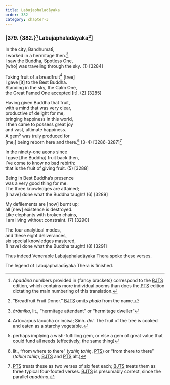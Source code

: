 ```yaml
---
title: Labujaphaladāyaka
order: 382
category: chapter-3
---
```


### \[379. {382.}[^1] Labujaphaladāyaka[^2]\]

In the city, Bandhumatī,  
I worked in a hermitage then.[^3]  
I saw the Buddha, Spotless One,  
\[who\] was traveling through the sky. (1) \[3284\]

Taking fruit of a breadfruit[^4] \[tree\]  
I gave \[it\] to the Best Buddha.  
Standing in the sky, the Calm One,  
the Great Famed One accepted \[it\]. (2) \[3285\]

Having given Buddha that fruit,  
with a mind that was very clear,  
productive of delight for me,  
bringing happiness in this world,  
I then came to possess great joy  
and vast, ultimate happiness.  
A gem[^5] was truly produced for  
\[me,\] being reborn here and there.[^6] (3-4) \[3286-3287\][^7]

In the ninety-one aeons since  
I gave \[the Buddha\] fruit back then,  
I’ve come to know no bad rebirth:  
that is the fruit of giving fruit. (5) \[3288\]

Being in Best Buddha’s presence  
was a very good thing for me.  
The three knowledges are attained;  
\[I have\] done what the Buddha taught! (6) \[3289\]

My defilements are \[now\] burnt up;  
all \[new\] existence is destroyed.  
Like elephants with broken chains,  
I am living without constraint. (7) \[3290\]

The four analytical modes,  
and these eight deliverances,  
six special knowledges mastered,  
\[I have\] done what the Buddha taught! (8) \[3291\]

Thus indeed Venerable Labujaphaladāyaka Thera spoke these verses.

The legend of Labujaphaladāyaka Thera is finished.

[^1]: *Apadāna* numbers provided in {fancy brackets} correspond to the <abbr title="Buddha Jayanthi Tripitaka Series">BJTS</abbr> edition, which contains more individual poems than does the <abbr title="Pali Text Society">PTS</abbr> edition dictating the main numbering of this translation.

[^2]: “Breadfruit Fruit Donor.” <abbr title="Buddha Jayanthi Tripitaka Series">BJTS</abbr> omits *phala* from the name.

[^3]: *ārāmika*, lit., “hermitage attendant” or “hermitage dweller”

[^4]: Artocarpus lacucha or incisa; Sinh. *del*. The fruit of the tree is cooked and eaten as a starchy vegetable.

[^5]: perhaps implying a wish-fulfilling gem, or else a gem of great value that could fund all needs (effectively, the same thing)

[^6]: lit., “from where to there” (*yahiŋ tahiŋ*, <abbr title="Pali Text Society">PTS</abbr>) or “from there to there” (*tahiṃ tahiṃ*, <abbr title="Buddha Jayanthi Tripitaka Series">BJTS</abbr> and <abbr title="Pali Text Society">PTS</abbr> alt.)

[^7]: <abbr title="Pali Text Society">PTS</abbr> treats these as two verses of six feet each; <abbr title="Buddha Jayanthi Tripitaka Series">BJTS</abbr> treats them as three typical four-footed verses. <abbr title="Buddha Jayanthi Tripitaka Series">BJTS</abbr> is presumably correct, since the parallel *apadāna*,
